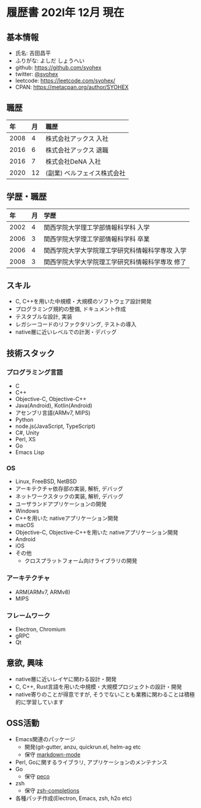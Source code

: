 # 履歴書 202l年 12月 現在

## 基本情報
- 氏名: 吉田昌平
- ふりがな: よしだ しょうへい
- github: https://github.com/syohex
- twitter: [@syohex](https://twitter.com/syohex)
- leetcode: https://leetcode.com/syohex/
- CPAN: https://metacpan.org/author/SYOHEX

## 職歴

| 年   | 月 | 職歴                                            |
|:-----|:---|:-----------------------------------------------|
| 2008 | 4  | 株式会社アックス 入社                             |
| 2016 | 6  | 株式会社アックス 退職                             |
| 2016 | 7  | 株式会社DeNA 入社                              |
| 2020 | 12  | (副業) ベルフェイス株式会社                    |


## 学歴・職歴

| 年   | 月 | 学歴                                      |
|:-----|:---|:-----------------------------------------|
| 2002 | 4  | 関西学院大学理工学部情報科学科 入学           |
| 2006 | 3  | 関西学院大学理工学部情報科学科 卒業           |
| 2006 | 4  | 関西学院大学大学院理工学研究科情報科学専攻 入学 |
| 2008 | 3  | 関西学院大学大学院理工学研究科情報科学専攻 修了 |

## スキル

- C, C++を用いた中規模・大規模のソフトウェア設計開発
- プログラミング規約の整備, ドキュメント作成
- テスタブルな設計, 実装
- レガシーコードのリファクタリング, テストの導入
- native層に近いレベルでの計測・デバッグ

## 技術スタック

### プログラミング言語

- C
- C++
- Objective-C, Objective-C++
- Java(Android), Kotlin(Android)
- アセンブリ言語(ARMv7, MIPS)
- Python
- node.js(JavaScript, TypeScript)
- C#, Unity
- Perl, XS
- Go
- Emacs Lisp

### OS

- Linux, FreeBSD, NetBSD
 - アーキテクチャ依存部の実装, 解析, デバッグ
 - ネットワークスタックの実装, 解析, デバッグ
 - ユーザランドアプリケーションの開発
- Windows
 - C++を用いた nativeアプリケーション開発
- macOS
 - Objective-C, Objective-C++を用いた nativeアプリケーション開発
- Android
- iOS
- その他
  - クロスプラットフォーム向けライブラリの開発

### アーキテクチャ

- ARM(ARMv7, ARMv8)
- MIPS

### フレームワーク

- Electron, Chromium
- gRPC
- Qt

## 意欲, 興味

- native層に近いレイヤに関わる設計・開発
- C, C++, Rust言語を用いた中規模・大規模プロジェクトの設計・開発
- native寄りのことが得意ですが, そうでないことも業務に関わることは積極的に学習しています

## OSS活動

- Emacs関連のパッケージ
  - 開発(git-gutter, anzu, quickrun.el, helm-ag etc
  - 保守 [markdown-mode](https://github.com/jrblevin/markdown-mode/)
- Perl, Goに関するライブラリ, アプリケーションのメンテナンス
- Go
  - 保守 [peco](https://github.com/peco/peco)
- zsh
  - 保守 [zsh-completions](https://github.com/zsh-users/zsh-completions/)
- 各種パッチ作成(Electron, Emacs, zsh, h2o etc)
